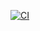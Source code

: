 [![CI](https://github.com/stlab/cel-rs/actions/workflows/ci.yml/badge.svg)](https://github.com/stlab/cel-rs/actions/workflows/ci.yml)
